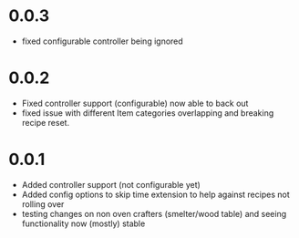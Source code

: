 # 0.0.3
- fixed configurable controller being ignored

# 0.0.2
- Fixed controller support (configurable) now able to back out
- fixed issue with different Item categories overlapping and breaking recipe reset.

# 0.0.1
- Added controller support (not configurable yet)
- Added config options to skip time extension to help against recipes not rolling over
- testing changes on non oven crafters (smelter/wood table) and seeing functionality now (mostly) stable